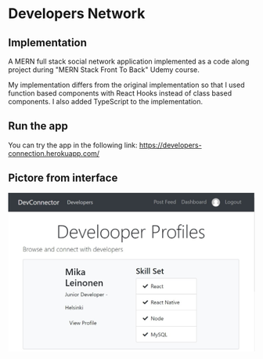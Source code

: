 # Developers Network
## Implementation

A MERN full stack social network application implemented as a code along project during "MERN Stack Front To Back" Udemy course.

My implementation differs from the original implementation so that I used function based components with React Hooks instead of class based components. I also added TypeScript to the implementation.

## Run the app

You can try the app in the following link: https://developers-connection.herokuapp.com/

## Pictore from interface

<img src="https://github.com/mtleinon/training/blob/master/images/devConnector.jpg" width="600" align="middle">
